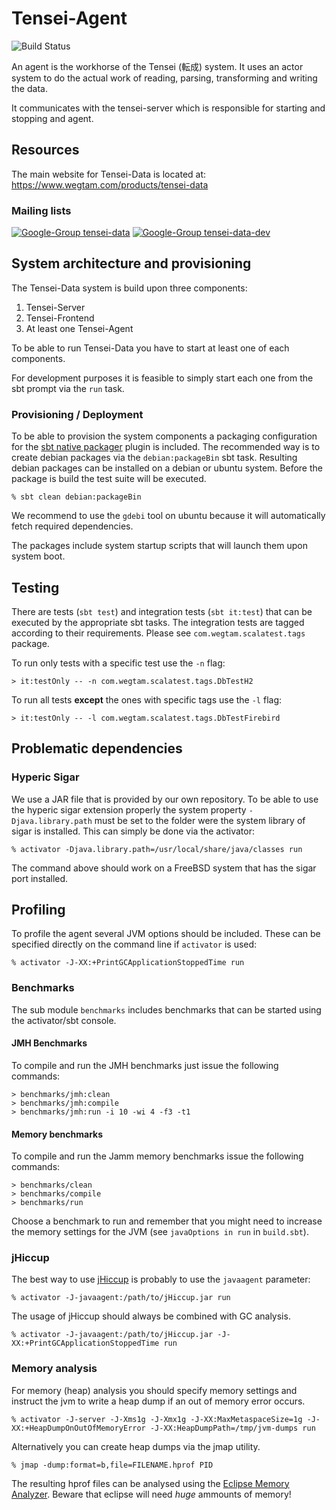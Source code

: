 # Tensei-Agent

![Build Status](https://teamcity.wegtam.com/TeamCity/app/rest/builds/buildType%3A%28id%3ATENSEI_AGENT_TESTS%29/statusIcon)

An agent is the workhorse of the Tensei (転成) system. It uses an actor 
system to do the actual work of reading, parsing, transforming and 
writing the data.

It communicates with the tensei-server which is responsible for starting 
and stopping and agent.

## Resources

The main website for Tensei-Data is located at: https://www.wegtam.com/products/tensei-data

### Mailing lists

[![Google-Group tensei-data](https://img.shields.io/badge/group-tensei--data-brightgreen.svg)](https://groups.google.com/forum/#!forum/tensei-data)
[![Google-Group tensei-data-dev](https://img.shields.io/badge/group-tensei--data--dev-orange.svg)](https://groups.google.com/forum/#!forum/tensei-data-dev)

## System architecture and provisioning

The Tensei-Data system is build upon three components:

1. Tensei-Server
2. Tensei-Frontend
3. At least one Tensei-Agent

To be able to run Tensei-Data you have to start at least one of each components.

For development purposes it is feasible to simply start each one from the sbt prompt via the `run` task.

### Provisioning / Deployment

To be able to provision the system components a packaging configuration for the [sbt native packager](https://github.com/sbt/sbt-native-packager) plugin is included. The recommended way is to create debian packages via the `debian:packageBin` sbt task. Resulting debian packages can be installed on a debian or ubuntu system. Before the package is build the test suite will be executed.

    % sbt clean debian:packageBin

We recommend to use the `gdebi` tool on ubuntu because it will automatically fetch required dependencies.

The packages include system startup scripts that will launch them upon system boot.

## Testing

There are tests (`sbt test`) and integration tests (`sbt it:test`) that can
be executed by the appropriate sbt tasks. The integration tests are tagged
according to their requirements. Please see `com.wegtam.scalatest.tags`
package.

To run only tests with a specific test use the `-n` flag:

```
> it:testOnly -- -n com.wegtam.scalatest.tags.DbTestH2
```

To run all tests **except** the ones with specific tags use the `-l` flag:

```
> it:testOnly -- -l com.wegtam.scalatest.tags.DbTestFirebird
```

## Problematic dependencies

### Hyperic Sigar

We use a JAR file that is provided by our own repository. To be able to use
the hyperic sigar extension properly the system property `-Djava.library.path`
must be set to the folder were the system library of sigar is installed.
This can simply be done via the activator:

    % activator -Djava.library.path=/usr/local/share/java/classes run

The command above should work on a FreeBSD system that has the sigar port 
installed.

## Profiling

To profile the agent several JVM options should be included. These can
be specified directly on the command line if `activator` is used:

    % activator -J-XX:+PrintGCApplicationStoppedTime run

### Benchmarks

The sub module `benchmarks` includes benchmarks that can be started 
using the activator/sbt console.

#### JMH Benchmarks

To compile and run the JMH benchmarks just issue the following commands:

    > benchmarks/jmh:clean
    > benchmarks/jmh:compile
    > benchmarks/jmh:run -i 10 -wi 4 -f3 -t1

#### Memory benchmarks

To compile and run the Jamm memory benchmarks issue the following commands:

    > benchmarks/clean
    > benchmarks/compile
    > benchmarks/run

Choose a benchmark to run and remember that you might need to increase
the memory settings for the JVM (see `javaOptions in run` in `build.sbt`).

### jHiccup

The best way to use [jHiccup](https://github.com/giltene/jHiccup) is
probably to use the `javaagent` parameter:

    % activator -J-javaagent:/path/to/jHiccup.jar run

The usage of jHiccup should always be combined with GC analysis.

    % activator -J-javaagent:/path/to/jHiccup.jar -J-XX:+PrintGCApplicationStoppedTime run

### Memory analysis

For memory (heap) analysis you should specify memory settings and instruct 
the jvm to write a heap dump if an out of memory error occurs.

    % activator -J-server -J-Xms1g -J-Xmx1g -J-XX:MaxMetaspaceSize=1g -J-XX:+HeapDumpOnOutOfMemoryError -J-XX:HeapDumpPath=/tmp/jvm-dumps run

Alternatively you can create heap dumps via the jmap utility.

    % jmap -dump:format=b,file=FILENAME.hprof PID

The resulting hprof files can be analysed using the [Eclipse Memory
Analyzer](https://eclipse.org/mat/). Beware that eclipse will need *huge*
ammounts of memory!

